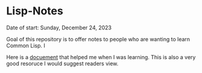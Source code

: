 # Lisp-Notes
Date of start: Sunday, December 24, 2023

Goal of this repository is to offer notes to people who are wanting to learn Common Lisp. I 

Here is a [docuement](https://learnxinyminutes.com/docs/common-lisp/) that helped me when I was learning. This is also a very good resoruce I would suggest readers view.
